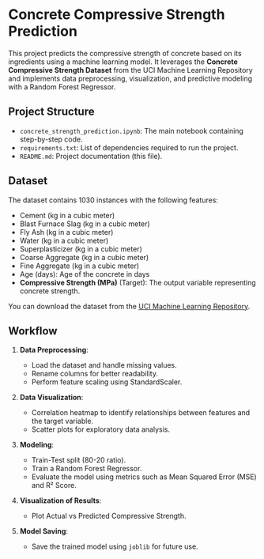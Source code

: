# Concrete Compressive Strength Prediction

This project predicts the compressive strength of concrete based on its ingredients using a machine learning model. It leverages the **Concrete Compressive Strength Dataset** from the UCI Machine Learning Repository and implements data preprocessing, visualization, and predictive modeling with a Random Forest Regressor.

## Project Structure
- `concrete_strength_prediction.ipynb`: The main notebook containing step-by-step code.
- `requirements.txt`: List of dependencies required to run the project.
- `README.md`: Project documentation (this file).

## Dataset
The dataset contains 1030 instances with the following features:
- Cement (kg in a cubic meter)
- Blast Furnace Slag (kg in a cubic meter)
- Fly Ash (kg in a cubic meter)
- Water (kg in a cubic meter)
- Superplasticizer (kg in a cubic meter)
- Coarse Aggregate (kg in a cubic meter)
- Fine Aggregate (kg in a cubic meter)
- Age (days): Age of the concrete in days
- **Compressive Strength (MPa)** (Target): The output variable representing concrete strength.

You can download the dataset from the [UCI Machine Learning Repository](https://archive.ics.uci.edu/ml/datasets/Concrete+Compressive+Strength).

## Workflow
1. **Data Preprocessing**:
   - Load the dataset and handle missing values.
   - Rename columns for better readability.
   - Perform feature scaling using StandardScaler.

2. **Data Visualization**:
   - Correlation heatmap to identify relationships between features and the target variable.
   - Scatter plots for exploratory data analysis.

3. **Modeling**:
   - Train-Test split (80-20 ratio).
   - Train a Random Forest Regressor.
   - Evaluate the model using metrics such as Mean Squared Error (MSE) and R² Score.

4. **Visualization of Results**:
   - Plot Actual vs Predicted Compressive Strength.

5. **Model Saving**:
   - Save the trained model using `joblib` for future use.
